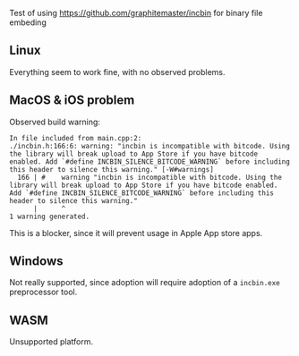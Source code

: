 Test of using https://github.com/graphitemaster/incbin for binary file embeding

## Linux
Everything seem to work fine, with no observed problems.

## MacOS & iOS problem
Observed build warning:
```
In file included from main.cpp:2:
./incbin.h:166:6: warning: "incbin is incompatible with bitcode. Using the library will break upload to App Store if you have bitcode enabled. Add `#define INCBIN_SILENCE_BITCODE_WARNING` before including this header to silence this warning." [-W#warnings]
  166 | #    warning "incbin is incompatible with bitcode. Using the library will break upload to App Store if you have bitcode enabled. Add `#define INCBIN_SILENCE_BITCODE_WARNING` before including this header to silence this warning."
      |      ^
1 warning generated.
```

This is a blocker, since it will prevent usage in Apple App store apps.

## Windows
Not really supported, since adoption will require adoption of a `incbin.exe` preprocessor tool.


## WASM
Unsupported platform.
